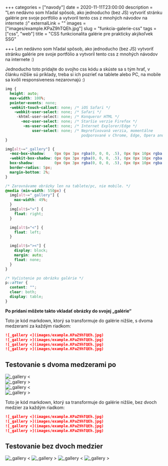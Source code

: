 +++
categories = ["navody"]
date = 2020-11-11T23:00:00
description = "Len nedávno som hľadal spôsob, ako jednoducho (bez JS) vytvoriť stránku galérie pre svoje portfólio a vytvoril tento css z mnohých návodov na internete :)"
externalLink = ""
images = ["images/example.KPaZ9hTQEh.jpg"]
slug = "funkcia-galerie-css"
tags = ["css", "web"]
title = "CSS funkcionalita galérie pre prakticky akýkoľvek SSG"

+++
Len nedávno som hľadal spôsob, ako jednoducho (bez JS) vytvoriť stránku galérie pre svoje portfólio a vytvoril tento css z mnohých návodov na internete :)

Jednoducho toto pridajte do svojho css kódu a skúste sa s tým hrať, v článku nižšie sú príklady, treba si ich pozrieť na tablete alebo PC, na mobile sa kvôli responsiveness nezarovnajú :)

```css
img {
  height: auto;
  max-width: 100%;
  pointer-events: none;
  -webkit-touch-callout: none; /* iOS Safari */
    -webkit-user-select: none; /* Safari */
     -khtml-user-select: none; /* Konqueror HTML */
       -moz-user-select: none; /* Staršie verzie Firefox */
        -ms-user-select: none; /* Internet Explorer/Edge */
            user-select: none; /* Neprefixovaná verzia, momentálne
                                  podporované v Chrome, Edge, Opera and Firefox */
}

img[alt~="_gallery"] {
  -moz-box-shadow:    0px 0px 3px rgba(0, 0, 0, .5), 0px 0px 10px rgba(0, 0, 0, 0.2);
  -webkit-box-shadow: 0px 0px 3px rgba(0, 0, 0, .5), 0px 0px 10px rgba(0, 0, 0, 0.2);
  box-shadow:         0px 0px 3px rgba(0, 0, 0, .5), 0px 0px 10px rgba(0, 0, 0, 0.2);
  border-radius: 5px;
  margin-bottom: 2%;
}

/* Zarovnávame obrázky len na tablete/pc, nie mobile. */
@media (min-width: 550px) {
  img[alt~="_gallery"] {
    max-width: 49%;
  }
  img[alt$=">"] {
    float: right;
  }

  img[alt$="<"] {
    float: left;
  }

  img[alt$="><"] {
    display: block;
    margin: auto;
    float: none;
  }
}

/* Vyčistenie po obrázku galérie */
p::after {
  content: "";
  clear: both;
  display: table;
}
```

**Po pridaní môžete takto vkladať obrázky do svojej „galérie“**

Toto je kód markdown, ktorý sa transformuje do galérie nižšie, s dvoma medzerami za každým riadkom:

```md
![_gallery <](images/example.KPaZ9hTQEh.jpg)  
![_gallery >](images/example.KPaZ9hTQEh.jpg)  
![_gallery <](images/example.KPaZ9hTQEh.jpg)  
![_gallery >](images/example.KPaZ9hTQEh.jpg)  
```

## Testovanie s dvoma medzerami po

![_gallery <](images/example.KPaZ9hTQEh.jpg)  
![_gallery >](images/example.KPaZ9hTQEh.jpg)  
![_gallery <](images/example.KPaZ9hTQEh.jpg)  
![_gallery >](images/example.KPaZ9hTQEh.jpg)  

Toto je kód markdown, ktorý sa transformuje do galérie nižšie, bez dvoch medzier za každým riadkom:

```md
![_gallery <](images/example.KPaZ9hTQEh.jpg)
![_gallery >](images/example.KPaZ9hTQEh.jpg)
![_gallery <](images/example.KPaZ9hTQEh.jpg)
![_gallery >](images/example.KPaZ9hTQEh.jpg)
```

## Testovanie bez dvoch medzier

![_gallery <](images/example.KPaZ9hTQEh.jpg)
![_gallery >](images/example.KPaZ9hTQEh.jpg)
![_gallery <](images/example.KPaZ9hTQEh.jpg)
![_gallery >](images/example.KPaZ9hTQEh.jpg)